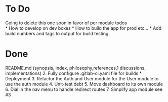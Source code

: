 
To Do
=====
Going to delete this one soon in favor of per module todos  
    * How to develop on dev boxes
    * How to build the app for prod etc...
    * Add build numbers and tags to output for build testing.    


Done
====

  README.md (synopsis, index, philosophy,references,1
    discussions, implementations)
2.  Fully configure .gitlab-ci.yaml file for builds
    * Deployment
3.  Refactor the Auth and User module for the User module to use the auth module
4.  Unit-test debt
5.  Move dashboard to its own module
6. Dial in the nav menu to handle redirect routes
7. Simplify app module see #3
